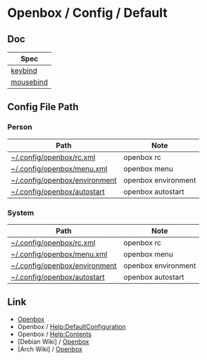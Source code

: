 
# Openbox / Config / Default

## Doc

| Spec |
| --- |
| [keybind](share/doc/spec-keybind.md) |
| [mousebind](share/doc/spec-mousebind.md) |


## Config File Path

### Person

| Path | Note |
| --- | --- |
| [~/.config/openbox/rc.xml](rc.xml) | openbox rc |
| [~/.config/openbox/menu.xml](menu.xml) | openbox menu |
| [~/.config/openbox/environment](environment) | openbox environment |
| [~/.config/openbox/autostart](autostart) | openbox autostart |


### System

| Path | Note |
| --- | --- |
| [~/.config/openbox/rc.xml](http://git.openbox.org/?p=dana/openbox.git;a=blob;f=data/rc.xml;h=3e5554badb66aba9e090e9c47d3591cdfc0ba0df;hb=HEAD) | openbox rc |
| [~/.config/openbox/menu.xml](http://git.openbox.org/?p=dana/openbox.git;a=blob;f=data/menu.xml;h=39da04d617a2eeac4af6df63b1a0c875b3f4cc49;hb=HEAD) | openbox menu |
| [~/.config/openbox/environment](http://git.openbox.org/?p=dana/openbox.git;a=blob;f=data/environment;h=3311bd6feb066f30c9fc0e4904d25e507c52d34e;hb=HEAD) | openbox environment |
| [~/.config/openbox/autostart](http://git.openbox.org/?p=dana/openbox.git;a=blob;f=data/autostart/autostart.in;h=1c261a0f5ee9fed79ec4d996532d9464893358d5;hb=HEAD) | openbox autostart |


## Link

* [Openbox](http://openbox.org/)
* Openbox / [Help:DefaultConfiguration](http://openbox.org/wiki/Help:DefaultConfiguration)
* Openbox / [Help:Contents](http://openbox.org/wiki/Help:Contents)
* [Debian Wiki] / [Openbox](https://wiki.debian.org/Openbox)
* [Arch Wiki] / [Openbox](https://wiki.archlinux.org/title/openbox)
